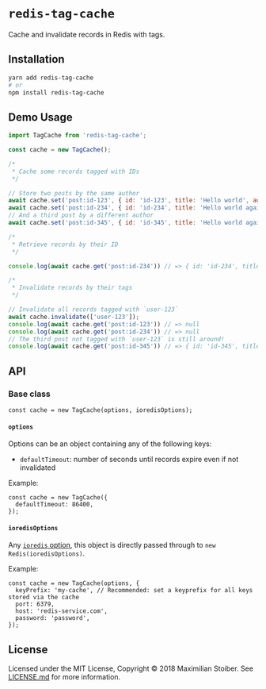 # `redis-tag-cache`

Cache and invalidate records in Redis with tags.

## Installation

```sh
yarn add redis-tag-cache
# or
npm install redis-tag-cache
```

## Demo Usage

```js
import TagCache from 'redis-tag-cache';

const cache = new TagCache();

/*
 * Cache some records tagged with IDs
 */ 

// Store two posts by the same author
await cache.set('post:id-123', { id: 'id-123', title: 'Hello world', author: 'user-123' }, ['id-123', 'user-123']);
await cache.set('post:id-234', { id: 'id-234', title: 'Hello world again', author: 'user-123' }, ['id-234', 'user-123']);
// And a third post by a different author
await cache.set('post:id-345', { id: 'id-345', title: 'Hello world again', author: 'user-234' }, ['id-345', 'user-234']);

/*
 * Retrieve records by their ID
 */

console.log(await cache.get('post:id-234')) // => { id: 'id-234', title: 'Hello world again', author: 'user-123' }

/*
 * Invalidate records by their tags
 */

// Invalidate all records tagged with `user-123`
await cache.invalidate(['user-123']);
console.log(await cache.get('post:id-123')) // => null
console.log(await cache.get('post:id-234')) // => null
// The third post not tagged with `user-123` is still around!
console.log(await cache.get('post:id-345')) // => { id: 'id-345', title: 'Hello world again', author: 'user-234' }
```

## API

### Base class

```JS
const cache = new TagCache(options, ioredisOptions);
```

#### `options`

Options can be an object containing any of the following keys:

- `defaultTimeout`: number of seconds until records expire even if not invalidated

Example:

```JS
const cache = new TagCache({
  defaultTimeout: 86400,
});
```

#### `ioredisOptions`

Any [`ioredis` option](https://github.com/luin/ioredis/blob/master/API.md#new-redisport-host-options), this object is directly passed through to `new Redis(ioredisOptions)`.

Example:

```JS
const cache = new TagCache(options, {
  keyPrefix: 'my-cache', // Recommended: set a keyprefix for all keys stored via the cache
  port: 6379,
  host: 'redis-service.com',
  password: 'password',
});
```

## License

Licensed under the MIT License, Copyright ©️ 2018 Maximilian Stoiber. See [LICENSE.md](LICENSE.md) for more information.
